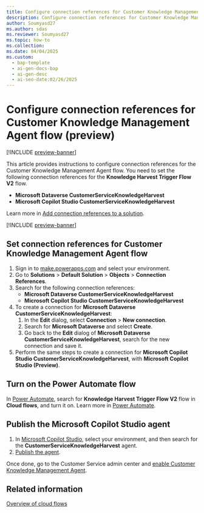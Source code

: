 ```yaml
---
title: Configure connection references for Customer Knowledge Management Agent flow (preview)
description: Configure connection references for Customer Knowledge Management Agent flow with Microsoft Dataverse and Copilot Studio in preview mode.
author: Soumyasd27
ms.author: sdas
ms.reviewer: Soumyasd27
ms.topic: how-to
ms.collection:
ms.date: 04/04/2025
ms.custom:
  - bap-template
  - ai-gen-docs-bap
  - ai-gen-desc
  - ai-seo-date:02/26/2025
---
```


# Configure connection references for Customer Knowledge Management Agent flow (preview)

[!INCLUDE [preview-banner](~/../shared-content/shared/preview-includes/preview-banner.md)]

This article provides instructions to configure connection references for the Customer Knowledge Management Agent flow. You need to set the following connection references for the **Knowledge Harvest Trigger Flow V2** flow.

- **Microsoft Dataverse CustomerServiceKnowledgeHarvest**
- **Microsoft Copilot Studio CustomerServiceKnowledgeHarvest**

Learn more in [Add connection references to a solution](/power-apps/maker/data-platform/create-connection-reference#add-connection-references-to-a-solution).

[!INCLUDE [preview-banner](../../../shared-content/shared/preview-includes/production-ready-preview-dynamics365.md)]

## Set connection references for Customer Knowledge Management Agent flow

1. Sign in to [make.powerapps.com](https://make.powerapps.com) and select your environment.
1. Go to **Solutions** > **Default Solution** > **Objects** > **Connection References**.
1. Search for the following connection references:
    - **Microsoft Dataverse CustomerServiceKnowledgeHarvest**
    - **Microsoft Copilot Studio CustomerServiceKnowledgeHarvest**
1. To create a connection for **Microsoft Dataverse CustomerServiceKnowledgeHarvest**:
    1. In the **Edit** dialog, select **Connection** > **New connection**. 
    1. Search for **Microsoft Dataverse** and select **Create**.
    1. Go back to the **Edit** dialog of **Microsoft Dataverse CustomerServiceKnowledgeHarvest**, search for the new connection and save it.
1. Perform the same steps to create a connection for **Microsoft Copilot Studio CustomerServiceKnowledgeHarvest**, with **Microsoft Copilot Studio (Preview)**.
 
## Turn on the Power Automate flow

In [Power Automate](https://powerautomate.microsoft.com), search for **Knowledge Harvest Trigger Flow V2** flow in **Cloud flows**, and turn it on. Learn more in [Power Automate](/power-automate/overview-cloud#find-your-flows-easily).

## Publish the Microsoft Copilot Studio agent

1. In [Microsoft Copilot Studio](https://copilotstudio.microsoft.com), select your environment, and then search for the **CustomerServiceKnowledgeHarvest** agent. 
1. [Publish the agent](/microsoft-copilot-studio/publication-fundamentals-publish-channels?tabs=web).

Once done, go to the Customer Service admin center and [enable Customer Knowledge Management Agent](admin-km-agent.md#enable-customer-knowledge-management-agent).
 
## Related information

[Overview of cloud flows](/power-automate/overview-cloud)